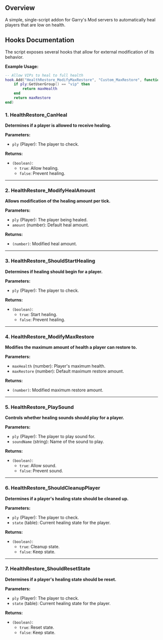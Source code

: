 ## Overview

A simple, single-script addon for Garry's Mod servers to automatically heal players that are low on health.

## Hooks Documentation

The script exposes several hooks that allow for external modification of its behavior.

**Example Usage:**
```lua
-- Allow VIPs to heal to full health
hook.Add("HealthRestore_ModifyMaxRestore", "Custom_MaxRestore", function(maxHealth, maxRestore)
    if ply:GetUserGroup() == "vip" then
        return maxHealth
    end
    return maxRestore
end)
```````

### 1. HealthRestore_CanHeal
**Determines if a player is allowed to receive healing.**

**Parameters:**
- `ply` (Player): The player to check.

**Returns:**
- `(boolean)`: 
  - `true`: Allow healing.
  - `false`: Prevent healing.

---

### 2. HealthRestore_ModifyHealAmount
**Allows modification of the healing amount per tick.**

**Parameters:**
- `ply` (Player): The player being healed.
- `amount` (number): Default heal amount.

**Returns:**
- `(number)`: Modified heal amount.

---

### 3. HealthRestore_ShouldStartHealing
**Determines if healing should begin for a player.**

**Parameters:**
- `ply` (Player): The player to check.

**Returns:**
- `(boolean)`: 
  - `true`: Start healing.
  - `false`: Prevent healing.

---

### 4. HealthRestore_ModifyMaxRestore
**Modifies the maximum amount of health a player can restore to.**

**Parameters:**
- `maxHealth` (number): Player's maximum health.
- `maxRestore` (number): Default maximum restore amount.

**Returns:**
- `(number)`: Modified maximum restore amount.

---

### 5. HealthRestore_PlaySound
**Controls whether healing sounds should play for a player.**

**Parameters:**
- `ply` (Player): The player to play sound for.
- `soundName` (string): Name of the sound to play.

**Returns:**
- `(boolean)`: 
  - `true`: Allow sound.
  - `false`: Prevent sound.

---

### 6. HealthRestore_ShouldCleanupPlayer
**Determines if a player's healing state should be cleaned up.**

**Parameters:**
- `ply` (Player): The player to check.
- `state` (table): Current healing state for the player.

**Returns:**
- `(boolean)`: 
  - `true`: Cleanup state.
  - `false`: Keep state.

---

### 7. HealthRestore_ShouldResetState
**Determines if a player's healing state should be reset.**

**Parameters:**
- `ply` (Player): The player to check.
- `state` (table): Current healing state for the player.

**Returns:**
- `(boolean)`: 
  - `true`: Reset state.
  - `false`: Keep state.
